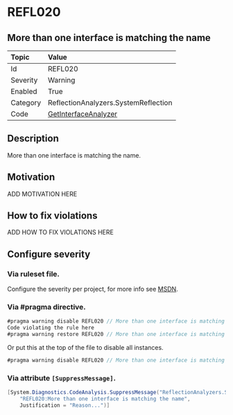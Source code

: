 # REFL020
## More than one interface is matching the name

| Topic    | Value
| :--      | :--
| Id       | REFL020
| Severity | Warning
| Enabled  | True
| Category | ReflectionAnalyzers.SystemReflection
| Code     | [GetInterfaceAnalyzer](https://github.com/DotNetAnalyzers/ReflectionAnalyzers/blob/master/ReflectionAnalyzers/NodeAnalzers/GetInterfaceAnalyzer.cs)

## Description

More than one interface is matching the name.

## Motivation

ADD MOTIVATION HERE

## How to fix violations

ADD HOW TO FIX VIOLATIONS HERE

<!-- start generated config severity -->
## Configure severity

### Via ruleset file.

Configure the severity per project, for more info see [MSDN](https://msdn.microsoft.com/en-us/library/dd264949.aspx).

### Via #pragma directive.
```C#
#pragma warning disable REFL020 // More than one interface is matching the name
Code violating the rule here
#pragma warning restore REFL020 // More than one interface is matching the name
```

Or put this at the top of the file to disable all instances.
```C#
#pragma warning disable REFL020 // More than one interface is matching the name
```

### Via attribute `[SuppressMessage]`.

```C#
[System.Diagnostics.CodeAnalysis.SuppressMessage("ReflectionAnalyzers.SystemReflection", 
    "REFL020:More than one interface is matching the name", 
    Justification = "Reason...")]
```
<!-- end generated config severity -->